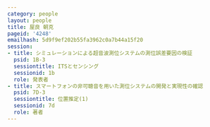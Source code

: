 ```yaml
---
category: people
layout: people
title: 屋良 朝克
pageid: '4248'
emailhash: 5d9f9ef202b55fa3962c0a7b44a15f20
session:
- title: シミュレーションによる超音波測位システムの測位誤差要因の検証
  psid: 1B-3
  sessiontitle: ITSとセンシング
  sessionid: 1b
  role: 発表者
- title: スマートフォンの非可聴音を用いた測位システムの開発と実現性の確認
  psid: 7D-3
  sessiontitle: 位置推定(1)
  sessionid: 7d
  role: 著者
---
```

